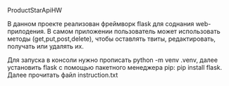 ProductStarApiHW

В данном проекте реализован фреймворк flask для соднания web-прилодения.
В самом приложении пользователь может использовать методы (get,put,post,delete), чтобы оставлять твиты, редактировать, получать или удалять их.

Для запуска в консоли нужно прописать python -m venv .venv, далее установить flask с помощью пакетного менеджера pip: pip install flask.
Далее прочитать файл instruction.txt 

